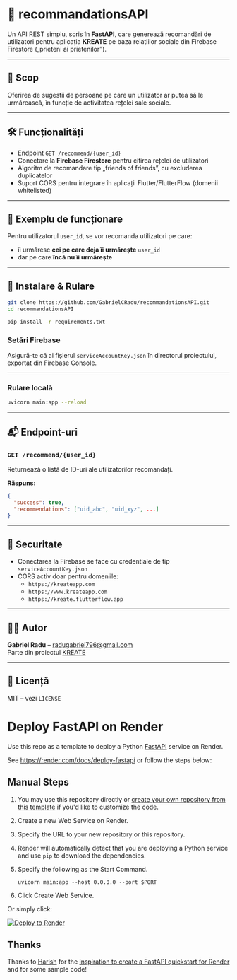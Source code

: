 
# 👥 recommandationsAPI

Un API REST simplu, scris în **FastAPI**, care generează recomandări de utilizatori pentru aplicația **KREATE** pe baza relațiilor sociale din Firebase Firestore („prieteni ai prietenilor”).

---

## 🎯 Scop

Oferirea de sugestii de persoane pe care un utilizator ar putea să le urmărească, în funcție de activitatea rețelei sale sociale.

---

## 🛠️ Funcționalități

- Endpoint `GET /recommend/{user_id}`  
- Conectare la **Firebase Firestore** pentru citirea rețelei de utilizatori  
- Algoritm de recomandare tip „friends of friends”, cu excluderea duplicatelor  
- Suport CORS pentru integrare în aplicații Flutter/FlutterFlow (domenii whitelisted)

---

## 🔄 Exemplu de funcționare

Pentru utilizatorul `user_id`, se vor recomanda utilizatori pe care:
- îi urmăresc **cei pe care deja îi urmărește** `user_id`
- dar pe care **încă nu îi urmărește**

---

## 🚀 Instalare & Rulare

```bash
git clone https://github.com/GabrielCRadu/recommandationsAPI.git
cd recommandationsAPI

pip install -r requirements.txt
```

### Setări Firebase
Asigură-te că ai fișierul `serviceAccountKey.json` în directorul proiectului, exportat din Firebase Console.

---

### Rulare locală
```bash
uvicorn main:app --reload
```

---

## 📬 Endpoint-uri

### `GET /recommend/{user_id}`

Returnează o listă de ID-uri ale utilizatorilor recomandați.

**Răspuns:**
```json
{
  "success": true,
  "recommendations": ["uid_abc", "uid_xyz", ...]
}
```

---

## 🔐 Securitate

- Conectarea la Firebase se face cu credentiale de tip `serviceAccountKey.json`
- CORS activ doar pentru domeniile:
  - `https://kreateapp.com`
  - `https://www.kreateapp.com`
  - `https://kreate.flutterflow.app`

---

## 👨‍💻 Autor

**Gabriel Radu** – radugabriel796@gmail.com  
Parte din proiectul [KREATE](https://kreateapp.com)

---

## 📄 Licență

MIT – vezi `LICENSE`




# Deploy FastAPI on Render

Use this repo as a template to deploy a Python [FastAPI](https://fastapi.tiangolo.com) service on Render.

See https://render.com/docs/deploy-fastapi or follow the steps below:

## Manual Steps

1. You may use this repository directly or [create your own repository from this template](https://github.com/render-examples/fastapi/generate) if you'd like to customize the code.
2. Create a new Web Service on Render.
3. Specify the URL to your new repository or this repository.
4. Render will automatically detect that you are deploying a Python service and use `pip` to download the dependencies.
5. Specify the following as the Start Command.

    ```shell
    uvicorn main:app --host 0.0.0.0 --port $PORT
    ```

6. Click Create Web Service.

Or simply click:

[![Deploy to Render](https://render.com/images/deploy-to-render-button.svg)](https://render.com/deploy?repo=https://github.com/render-examples/fastapi)

## Thanks

Thanks to [Harish](https://harishgarg.com) for the [inspiration to create a FastAPI quickstart for Render](https://twitter.com/harishkgarg/status/1435084018677010434) and for some sample code!

